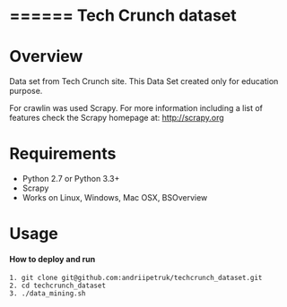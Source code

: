 ======
 Tech Crunch dataset
======

Overview
========

Data set from  Tech Crunch site. This Data Set created only for education purpose.

For crawlin was used Scrapy. For more information including a list of features check the Scrapy homepage at: http://scrapy.org

Requirements
============

* Python 2.7 or Python 3.3+
* Scrapy
* Works on Linux, Windows, Mac OSX, BSOverview

Usage
============

#### How to deploy and run
```
1. git clone git@github.com:andriipetruk/techcrunch_dataset.git
2. cd techcrunch_dataset
3. ./data_mining.sh
```

